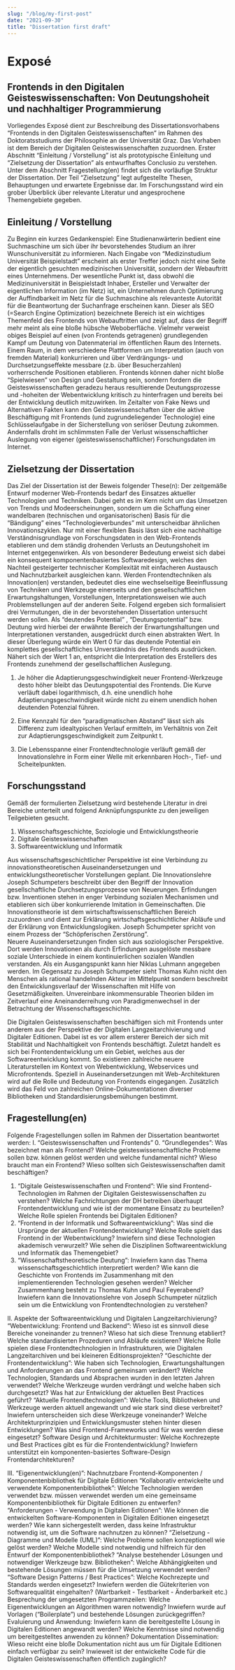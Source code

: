```yaml
---
slug: "/blog/my-first-post"
date: "2021-09-30"
title: "Dissertation first draft"
---
```


# Exposé

## Frontends in den Digitalen Geisteswissenschaften: Von Deutungshoheit und nachhaltiger Programmierung

Vorliegendes Exposé dient zur Beschreibung des Dissertationsvorhabens “Frontends in den Digitalen Geisteswissenschaften” im Rahmen des Doktoratsstudiums der Philosophie an der Universität Graz. Das Vorhaben ist dem Bereich der Digitalen Geisteswissenschaften zuzuordnen. Erster Abschnitt “Einleitung / Vorstellung” ist als prototypische Einleitung und “Zielsetzung der Dissertation” als entwurfhaftes Conclusio zu verstehen. Unter dem Abschnitt Fragestellung(en) findet sich die vorläufige Struktur der Dissertation. Der Teil “Zielsetzung” legt aufgestellte Thesen, Behauptungen und erwartete Ergebnisse dar. Im Forschungsstand wird ein grober Überblick über relevante Literatur und angesprochene Themengebiete gegeben. 

## Einleitung / Vorstellung

Zu Beginn ein kurzes Gedankenspiel: Eine Studienanwärterin bedient eine Suchmaschine um sich über ihr bevorstehendes Studium an ihrer Wunschuniversität zu informieren. Nach Eingabe von “Medizinstudium Universität Beispielstadt” erscheint als erster Treffer jedoch nicht eine Seite der eigentlich gesuchten medizinischen Universität, sondern der Webauftritt eines Unternehmens. Der wesentliche Punkt ist, dass obwohl die Medizinuniversität in Beispielstadt Inhaber, Ersteller und Verwalter der eigentlichen Information (im Netz) ist, ein Unternehmen durch Optimierung der Auffindbarkeit im Netz für die Suchmaschine als relevanteste Autorität für die Beantwortung der Suchanfrage erscheinen kann.
	Dieser als SEO (=Search Engine Optimization)  bezeichnete Bereich ist ein wichtiges Themenfeld des Frontends von Webauftritten und zeigt auf, dass der Begriff mehr meint als eine bloße hübsche Weboberfläche. Vielmehr verweist obiges Beispiel auf einen (von Frontends getragenen) grundlegenden Kampf um Deutung von Datenmaterial im öffentlichen Raum des Internets. Einem Raum, in dem verschiedene Plattformen um Interpretation (auch von fremden Material) konkurrieren und über Verdrängungs- und Durchsetzungseffekte messbare (z.b. über Besucherzahlen)  vorherrschende Positionen etablieren. Frontends können daher nicht bloße “Spielwiesen” von Design und Gestaltung sein, sondern fordern die Geisteswissenschaften geradezu heraus resultierende Deutungsprozesse und -hoheiten der Webentwicklung kritisch zu hinterfragen und bereits bei der Entwicklung deutlich mitzuwirken. Im Zeitalter von Fake News und Alternativen Fakten kann den Geisteswissenschaften über die aktive Beschäftigung mit Frontends (und zugrundeliegender Technologie) eine Schlüsselaufgabe in der Sicherstellung von seriöser Deutung zukommen. Andernfalls droht im schlimmsten Falle der Verlust wissenschaftlicher Auslegung von eigener (geisteswissenschaftlicher) Forschungsdaten im Internet. 

## Zielsetzung der Dissertation

Das Ziel der Dissertation ist der Beweis folgender These(n):
Der zeitgemäße Entwurf moderner Web-Frontends bedarf des Einsatzes aktueller Technologien und Techniken. Dabei geht es im Kern nicht um das Umsetzen von Trends und Modeerscheinungen, sondern um die Schaffung einer wandelbaren (technischen und organisatorischen) Basis für die “Bändigung” eines “Technologieverbundes” mit unterscheidbar ähnlichen Innovationszyklen.  Nur mit einer flexiblen Basis lässt sich eine nachhaltige Verständnisgrundlage von Forschungsdaten in den Web-Frontends etablieren und dem ständig drohenden Verlusts an Deutungshoheit im Internet entgegenwirken. Als von besonderer Bedeutung erweist sich dabei ein konsequent komponentenbasiertes Softwaredesign, welches den Nachteil gesteigerter technischer Komplexität mit einfacheren Austausch und Nachnutzbarkeit ausgleichen kann.
Werden Frontendtechniken als Innovation(en) verstanden, bedeutet dies eine wechselseitige Beeinflussung von Techniken und Werkzeuge einerseits und den gesellschaftlichen Erwartungshaltungen, Vorstellungen, Interpretationsweisen wie auch Problemstellungen auf der anderen Seite. Folgend ergeben sich formalisiert drei Vermutungen, die in der bevorstehenden Dissertation untersucht werden sollen. 			Als “deutendes Potential” , “Deutungspotential” bzw. Deutung wird hierbei der erwähnte Bereich der Erwartungshaltungen und Interpretationen verstanden, ausgedrückt durch einen abstrakten Wert. In dieser Überlegung würde ein Wert 0 für das deutende Potential ein komplettes gesellschaftliches Unverständnis des Frontends ausdrücken. Nähert sich der Wert 1 an, entspricht die Interpretation des Erstellers des Frontends zunehmend der gesellschaftlichen Auslegung. 

1. Je höher die Adaptierungsgeschwindigkeit neuer Frontend-Werkzeuge desto höher bleibt das Deutungspotential des Frontends. Die Kurve verläuft dabei logarithmisch, d.h. eine unendlich hohe Adaptierungsgeschwindigkeit würde nicht zu einem unendlich hohen deutenden Potenzial führen.

2. Eine Kennzahl für den “paradigmatischen Abstand” lässt sich als Differenz zum idealtypischen Verlauf ermitteln, im Verhältnis von Zeit zur Adaptierungsgeschwindigkeit zum Zeitpunkt t.

3. Die Lebensspanne einer Frontendtechnologie verläuft gemäß der Innovationslehre in Form einer Welle mit erkennbaren Hoch-, Tief- und Scheitelpunkten.

## Forschungsstand

Gemäß der formulierten Zielsetzung wird bestehende Literatur in drei Bereiche unterteilt und folgend Anknüpfungspunkte zu den jeweiligen Teilgebieten gesucht. 

1. Wissenschaftsgeschichte, Soziologie und Entwicklungstheorie
2. Digitale Geisteswissenschaften
3. Softwareentwicklung und Informatik	

Aus wissenschaftsgeschichtlicher Perspektive ist eine Verbindung zu innovationstheoretischen Auseinandersetzungen und entwicklungstheoretischer Vorstellungen geplant.  Die Innovationslehre Joseph Schumpeters beschreibt über den Begriff der Innovation gesellschaftliche Durchsetzungsprozesse von Neuerungen. Erfindungen bzw. Inventionen stehen in enger Verbindung sozialen Mechanismen und etablieren sich über konkurrierende Imitation in Gemeinschaften. Die Innovationstheorie ist dem wirtschaftswissenschaftlichen Bereich zuzuordnen und dient zur Erklärung wirtschaftsgeschichtlicher Abläufe und der Erklärung von Entwicklungslogiken. Joseph Schumpeter spricht von einem Prozess der “Schöpferischen Zerstörung”.  
Neuere Auseinandersetzungen finden sich aus soziologischer Perspektive. Dort werden Innovationen als durch Erfindungen ausgelöste messbare soziale Unterschiede in einem kontinuierlichen sozialen Wandlen verstanden. Als ein Ausgangspunkt kann hier Niklas Luhmann angegeben werden. 								Im Gegensatz zu Joseph Schumpeter sieht Thomas Kuhn nicht den Menschen als rational handelnden Akteur im Mittelpunkt sondern beschreibt den Entwicklungsverlauf der Wissenschaften mit Hilfe von Gesetzmäßigkeiten. Unvereinbare inkommensurable Theorien bilden im Zeitverlauf eine Aneinanderreihung von Paradigmenwechsel in der Betrachtung der Wissenschaftsgeschichte. 

Die Digitalen Geisteswissenschaften beschäftigen sich mit Frontends unter anderem aus der Perspektive der Digitalen Langzeitarchivierung und Digitaler Editionen. Dabei ist es vor allem ersterer Bereich der sich mit Stabilität und Nachhaltigkeit von Frontends beschäftigt. 	Zuletzt handelt es sich bei Frontendentwicklung um ein Gebiet, welches aus der Softwareentwicklung kommt. So existieren zahlreiche neuere Literaturstellen im Kontext von Webentwicklung, Webservices und Microfrontends. Speziell in Auseinandersetzungen mit Web-Architekturen wird auf die Rolle und Bedeutung von Frontends eingegangen. Zusätzlich wird das Feld von zahlreichen Online-Dokumentationen diverser Bibliotheken und Standardisierungsbemühungen bestimmt.


## Fragestellung(en)

Folgende Fragestellungen sollen im Rahmen der Dissertation beantwortet werden:
I. “Geisteswissenschaften und Frontends”
	0. “Grundlegendes”: Was bezeichnet man als Frontend? Welche geisteswissenschaftliche Probleme sollen bzw. können gelöst werden und welche fundamental nicht? Wieso braucht man ein Frontend? Wieso sollten sich Geisteswissenschaften damit beschäftigen?
1. “Digitale Geisteswissenschaften und Frontend”: Wie sind Frontend-Technologien im Rahmen der Digitalen Geisteswissenschaften zu verstehen? Welche Fachrichtungen der DH betreiben überhaupt Frontendentwicklung und wie ist der momentane Einsatz zu beurteilen? Welche Rolle spielen Frontends bei Digitalen Editionen?
2. “Frontend in der Informatik und Softwareentwicklung”: Was sind die Ursprünge der aktuellen Frontendentwicklung? Welche Rolle spielt das Frontend in der Webentwicklung? Inwiefern sind diese Technologien akademisch verwurzelt? Wie sehen die Disziplinen Softwareentwicklung und Informatik das Themengebiet?
3. “Wissenschaftstheoretische Deutung”: Inwiefern kann das Thema wissenschaftsgeschichtlich interpretiert werden? Wie kann die Geschichte von Frontends im Zusammenhang mit den implementierenden Technologien gesehen werden? Welcher Zusammenhang besteht zu Thomas Kuhn und Paul Feyerabend? Inwiefern kann die Innovationslehre von Joseph Schumpeter nützlich sein um die Entwicklung von Frontendtechnologien zu verstehen?

II. Aspekte der Softwareentwicklung und Digitalen Langzeitarchivierung?
“Webentwicklung: Frontend und Backend”: Wieso ist es sinnvoll diese Bereiche voneinander zu trennen? Wieso hat sich diese Trennung etabliert? Welche standardisierten Prozeduren und Abläufe existieren? Welche Rolle spielen diese Frontendtechnologien in Infrastrukturen, wie Digitalen Langzeitarchiven und bei kleineren Editionsprojekten? 
“Geschichte der Frontendentwicklung”: Wie haben sich Technologien, Erwartungshaltungen und Anforderungen an das Frontend gemeinsam verändert? Welche Technologien, Standards und Absprachen wurden in den letzten Jahren verwendet? Welche Werkzeuge wurden verdrängt und welche haben sich durchgesetzt? Was hat zur Entwicklung der aktuellen Best Practices geführt?
“Aktuelle Frontendtechnologien”:  Welche Tools, Bibliotheken und Werkzeuge werden aktuell angewandt und wie stark sind diese verbreitet? Inwiefern unterscheiden sich diese Werkzeuge voneinander? Welche Architekturprinzipien und Entwicklungsmuster stehen hinter diesen Entwicklungen? Was sind Frontend-Frameworks und für was werden diese eingesetzt?
Software Design und Architekturmuster: Welche Kochrezepte und Best Practices gibt es für die Frontendentwicklung? Inwiefern unterstützt ein komponenten-basiertes Software-Design Frontendarchitekturen? 

III. “Eigenentwicklung(en)”: Nachnutzbare Frontend-Komponenten / Komponentenbibliothek für Digitale Editionen
“Kollaborativ entwickelte und verwendete Komponentenbibliothek”: Welche Technologien werden verwendet bzw. müssen verwendet werden um eine gemeinsame Komponentenbibliothek für Digitale Editionen zu entwerfen?
“Anforderungen - Verwendung in Digitalen Editionen”: Wie können die entwickelten Software-Komponenten in Digitalen Editionen eingesetzt werden? Wie kann sichergestellt werden, dass keine Infrastruktur notwendig ist, um die Software nachnutzen zu können?
“Zielsetzung - Diagramme und Modelle (UML)”: Welche Probleme sollen konzeptionell wie gelöst werden? Welche Modelle sind notwendig und hilfreich für den Entwurf der Komponentenbibliothek? 
“Analyse bestehender Lösungen und notwendiger Werkzeuge bzw. Bibliotheken”: Welche Abhängigkeiten und bestehende Lösungen müssen für die Umsetzung verwendet werden? 
“Software Design Patterns / Best Practices”: Welche Kochrezepte und Standards werden eingesetzt? Inwiefern werden die Gütekriterien von Softwarequalität eingehalten? (Wartbarkeit - Testbarkeit - Änderbarkeit etc.)
Besprechung der umgesetzten Programmzeilen: Welche Eigenentwicklungen an Algorithmen waren notwendig? Inwiefern wurde auf Vorlagen (“Boilerplate”) und bestehende Lösungen zurückgegriffen?
Evaluierung und Anwendung: Inwiefern kann die bereitgestellte Lösung in Digitalen Editionen angewandt werden? Welche Kenntnisse sind notwendig um bereitgestelltes anwenden zu können? 
Dokumentation
Dissemination: Wieso reicht eine bloße Dokumentation nicht aus um für Digitale Editionen einfach verfügbar zu sein? Inwieweit ist der entwickelte Code für die Digitalen Geisteswissenschaften öffentlich zugänglich? 
